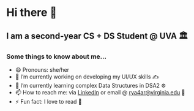# Hi there 👋
## I am a second-year CS + DS Student @ UVA 🏛
### Some things to know about me...
- 😄 Pronouns: she/her
- 🔭 I’m currently working on developing my UI/UX skills ✍
- 🌱 I’m currently learning complex Data Structures in DSA2 ⚙️
- 📫 How to reach me: via [LinkedIn](https://www.linkedin.com/in/maya-degafe/) or email @ rya4ar@virginia.edu 🤝
- ⚡ Fun fact: I love to read 📖
